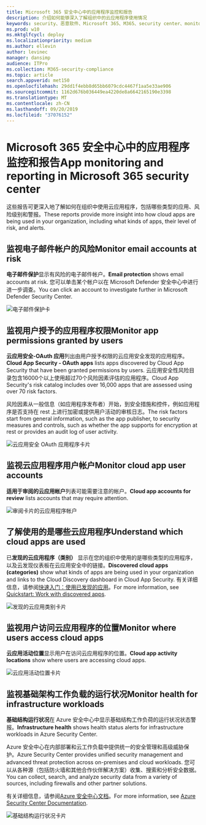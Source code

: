 ```yaml
---
title: Microsoft 365 安全中心中的应用程序监控和报告
description: 介绍如何能够深入了解组织中的云应用程序使用情况
keywords: security、恶意软件、Microsoft 365、M365、security center、monitor、report、apps
ms.prod: w10
ms.mktglfcycl: deploy
ms.localizationpriority: medium
ms.author: ellevin
author: levinec
manager: dansimp
audience: ITPro
ms.collection: M365-security-compliance
ms.topic: article
search.appverid: met150
ms.openlocfilehash: 29dd1f4ebb8d65bb6079cdc4467f1aa5e33ae906
ms.sourcegitcommit: 1162d676b036449ea4220de8a6642165190e3398
ms.translationtype: MT
ms.contentlocale: zh-CN
ms.lasthandoff: 09/20/2019
ms.locfileid: "37076152"
---
```

# <a name="app-monitoring-and-reporting-in-microsoft-365-security-center"></a><span data-ttu-id="b76c0-104">Microsoft 365 安全中心中的应用程序监控和报告</span><span class="sxs-lookup"><span data-stu-id="b76c0-104">App monitoring and reporting in Microsoft 365 security center</span></span>

<span data-ttu-id="b76c0-105">这些报告可更深入地了解如何在组织中使用云应用程序，包括哪些类型的应用、风险级别和警报。</span><span class="sxs-lookup"><span data-stu-id="b76c0-105">These reports provide more insight into how cloud apps are being used in your organization, including what kinds of apps, their level of risk, and alerts.</span></span>

## <a name="monitor-email-accounts-at-risk"></a><span data-ttu-id="b76c0-106">监视电子邮件帐户的风险</span><span class="sxs-lookup"><span data-stu-id="b76c0-106">Monitor email accounts at risk</span></span>

<span data-ttu-id="b76c0-107">**电子邮件保护**显示有风险的电子邮件帐户。</span><span class="sxs-lookup"><span data-stu-id="b76c0-107">**Email protection** shows email accounts at risk.</span></span> <span data-ttu-id="b76c0-108">您可以单击某个帐户以在 Microsoft Defender 安全中心中进行进一步调查。</span><span class="sxs-lookup"><span data-stu-id="b76c0-108">You can click an account to investigate further in Microsoft Defender Security Center.</span></span>

![电子邮件保护卡](../media/security-docs/email-protection.png)

## <a name="monitor-app-permissions-granted-by-users"></a><span data-ttu-id="b76c0-110">监视用户授予的应用程序权限</span><span class="sxs-lookup"><span data-stu-id="b76c0-110">Monitor app permissions granted by users</span></span>

<span data-ttu-id="b76c0-111">**云应用安全-OAuth 应用**列出由用户授予权限的云应用安全发现的应用程序。</span><span class="sxs-lookup"><span data-stu-id="b76c0-111">**Cloud App Security - OAuth apps** lists apps discovered by Cloud App Security that have been granted permissions by users.</span></span> <span data-ttu-id="b76c0-112">云应用安全性风险目录包含16000个以上使用超过70个风险因素评估的应用程序。</span><span class="sxs-lookup"><span data-stu-id="b76c0-112">Cloud App Security's risk catalog includes over 16,000 apps that are assessed using over 70 risk factors.</span></span>

<span data-ttu-id="b76c0-113">风险因素从一般信息（如应用程序发布者）开始，到安全措施和控件，例如应用程序是否支持在 rest 上进行加密或提供用户活动的审核日志。</span><span class="sxs-lookup"><span data-stu-id="b76c0-113">The risk factors start from general information, such as the app publisher, to security measures and controls, such as whether the app supports for encryption at rest or provides an audit log of user activity.</span></span>

![云应用安全 OAuth 应用程序卡片](../media/security-docs/cloud-app-security-oauth-apps.png)

## <a name="monitor-cloud-app-user-accounts"></a><span data-ttu-id="b76c0-115">监视云应用程序用户帐户</span><span class="sxs-lookup"><span data-stu-id="b76c0-115">Monitor cloud app user accounts</span></span>

<span data-ttu-id="b76c0-116">**适用于审阅的云应用帐户**列表可能需要注意的帐户。</span><span class="sxs-lookup"><span data-stu-id="b76c0-116">**Cloud app accounts for review** lists accounts that may require attention.</span></span>

![审阅卡片的云应用程序帐户](../media/security-docs/cloud-app-accounts-for-review.png)

## <a name="understand-which-cloud-apps-are-used"></a><span data-ttu-id="b76c0-118">了解使用的是哪些云应用程序</span><span class="sxs-lookup"><span data-stu-id="b76c0-118">Understand which cloud apps are used</span></span>

<span data-ttu-id="b76c0-119">已**发现的云应用程序（类别）** 显示在您的组织中使用的是哪些类型的应用程序，以及云发现仪表板在云应用安全中的链接。</span><span class="sxs-lookup"><span data-stu-id="b76c0-119">**Discovered cloud apps (categories)** show what kinds of apps are being used in your organization and links to the Cloud Discovery dashboard in Cloud App Security.</span></span> <span data-ttu-id="b76c0-120">有关详细信息，请参阅[快速入门：使用已发现的应用](https://docs.microsoft.com/cloud-app-security/discovered-apps)。</span><span class="sxs-lookup"><span data-stu-id="b76c0-120">For more information, see [Quickstart: Work with discovered apps](https://docs.microsoft.com/cloud-app-security/discovered-apps).</span></span>  

![发现的云应用类别卡片](../media/security-docs/discovered-cloud-apps-categories.png)

## <a name="monitor-where-users-access-cloud-apps"></a><span data-ttu-id="b76c0-122">监视用户访问云应用程序的位置</span><span class="sxs-lookup"><span data-stu-id="b76c0-122">Monitor where users access cloud apps</span></span>

<span data-ttu-id="b76c0-123">**云应用活动位置**显示用户在访问云应用程序的位置。</span><span class="sxs-lookup"><span data-stu-id="b76c0-123">**Cloud app activity locations** show where users are accessing cloud apps.</span></span>

![云应用活动位置卡片](../media/security-docs/cloud-app-activity-locations.png)

## <a name="monitor-health-for-infrastructure-workloads"></a><span data-ttu-id="b76c0-125">监视基础架构工作负载的运行状况</span><span class="sxs-lookup"><span data-stu-id="b76c0-125">Monitor health for infrastructure workloads</span></span>

<span data-ttu-id="b76c0-126">**基础结构运行状况**在 Azure 安全中心中显示基础结构工作负荷的运行状况状态警报。</span><span class="sxs-lookup"><span data-stu-id="b76c0-126">**Infrastructure health** shows health status alerts for infrastructure workloads in Azure Security Center.</span></span>

<span data-ttu-id="b76c0-127">Azure 安全中心在内部部署和云工作负载中提供统一的安全管理和高级威胁保护。</span><span class="sxs-lookup"><span data-stu-id="b76c0-127">Azure Security Center provides unified security management and advanced threat protection across on-premises and cloud workloads.</span></span> <span data-ttu-id="b76c0-128">您可以从各种源（包括防火墙和其他合作伙伴解决方案）收集、搜索和分析安全数据。</span><span class="sxs-lookup"><span data-stu-id="b76c0-128">You can collect, search, and analyze security data from a variety of sources, including firewalls and other partner solutions.</span></span>

<span data-ttu-id="b76c0-129">有关详细信息，请参阅[Azure 安全中心文档](https://docs.microsoft.com/azure/security-center/)。</span><span class="sxs-lookup"><span data-stu-id="b76c0-129">For more information, see [Azure Security Center Documentation](https://docs.microsoft.com/azure/security-center/).</span></span>

![基础结构运行状况卡片](../media/security-docs/infrastructure-health.png)
